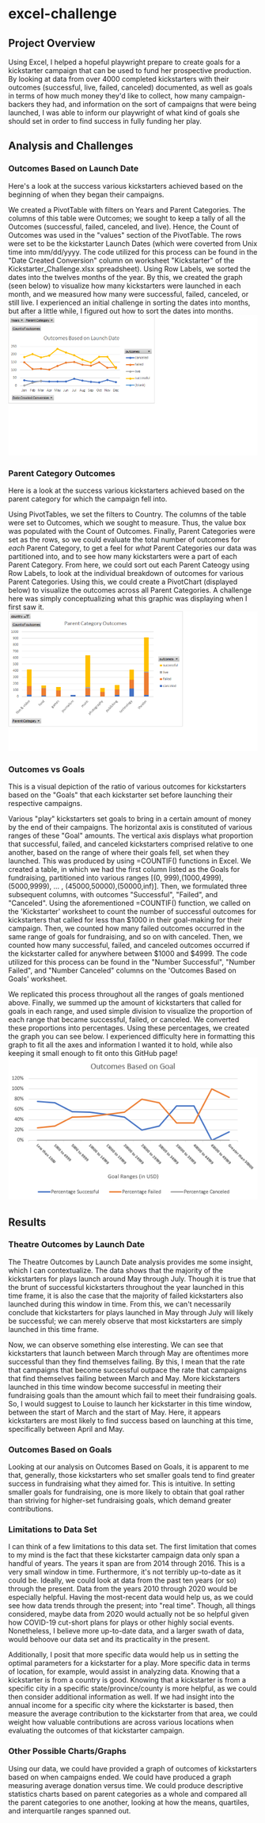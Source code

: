 # excel-challenge
## Project Overview 
Using Excel, I helped a hopeful playwright prepare to create goals for a kickstarter campaign that can be used to fund her prospective production. By looking at data from over 4000 completed kickstarters with their outcomes (successful, live, failed, canceled) documented, as well as goals in terms of how much money they'd like to collect, how many campaign-backers they had, and information on the sort of campaigns that were being launched, I was able to inform our playwright of what kind of goals she should set in order to find success in fully funding her play.
## Analysis and Challenges
### Outcomes Based on Launch Date
Here's a look at the success various kickstarters achieved based on the beginning of when they began their campaigns. 

We created a PivotTable with filters on Years and Parent Categories. The columns of this table were Outcomes; we sought to keep a tally of all the Outcomes (successful, failed, canceled, and live). Hence, the Count of Outcomes was used in the "values" section of the PivotTable. The rows were set to be the kickstarter Launch Dates (which were coverted from Unix time into mm/dd/yyyy. The code utilized for this process can be found in the "Date Created Conversion" column on worksheet "Kickstarter" of the Kickstarter_Challenge.xlsx spreadsheet). Using Row Labels, we sorted the dates into the twelves months of the year. By this, we created the graph (seen below) to visualize how many kickstarters were launched in each month, and we measured how many were successful, failed, canceled, or still live. I experienced an initial challenge in sorting the dates into months, but after a little while, I figured out how to sort the dates into months.
![Plot of Outcome Based on Launch Date](Outcomes_Based_on_Launch_Date.png)
### Parent Category Outcomes
Here is a look at the success various kickstarters achieved based on the parent category for which the campaign fell into. 

Using PivotTables, we set the filters to Country. The columns of the table were set to Outcomes, which we sought to measure. Thus, the value box was populated with the Count of Outcomes. Finally, Parent Categories were set as the rows, so we could evaluate the total number of outcomes for *each* Parent Category, to get a feel for *what* Parent Categories our data was partitioned into, and to see how many kickstarters were a part of each Parent Category. From here, we could sort out each Parent Cateogy using Row Labels, to look at the individual breakdown of outcomes for various Parent Categories. Using this, we could create a PivotChart (displayed below) to visualize the outcomes across all Parent Categories. A challenge here was simply conceptualizing what this graphic was displaying when I first saw it.
![Plot of Outcome Based on Parent Category](Parent_Category_Outcomes.png)
### Outcomes vs Goals
This is a visual depiction of the ratio of various outcomes for kickstarters based on the "Goals" that each kickstarter set before launching their respective campaigns.  

Various "play" kickstarters set goals to bring in a certain amount of money by the end of their campaigns. The horizontal axis is constituted of various ranges of these "Goal" amounts. The vertical axis displays what proportion that successful, failed, and canceled kickstarters comprised relative to one another, based on the range of where their goals fell, set when they launched. This was produced by using =COUNTIF() functions in Excel. We created a table, in which we had the first column listed as the Goals for fundraising, partitioned into various ranges [(0, 999),(1000,4999), (5000,9999), ... , (45000,50000),(50000,inf)]. Then, we formulated three subsequent columns, with outcomes "Successful", "Failed", and "Canceled". Using the aforementioned =COUNTIF() function, we called on the 'Kickstarter' worksheet to count the number of successful outcomes for kickstarters that called for less than $1000 in their goal-making for their campaign. Then, we counted how many failed outcomes occurred in the same range of goals for fundraising, and so on with canceled. Then, we counted how many successful, failed, and canceled outcomes occurred if the kickstarter called for anywhere between $1000 and $4999. The code utilized for this process can be found in the "Number Successful", "Number Failed", and "Number Canceled" columns on the 'Outcomes Based on Goals' worksheet.

We replicated this process throughout all the ranges of goals mentioned above. Finally, we summed up the amount of kickstarters that called for goals in each range, and used simple division to visualize the proportion of each range that became successful, failed, or canceled. We converted these proportions into percentages. Using these percentages, we created the graph you can see below. I experienced difficulty here in formatting this graph to fit all the axes and information I wanted it to hold, while also keeping it small enough to fit onto this GitHub page!
![Plot of Ratio of Outcomes vs Goals](Outcomes_vs_Goals.PNG)
## Results
### Theatre Outcomes by Launch Date
The Theatre Outcomes by Launch Date analysis provides me some insight, which I can contextualize. The data shows that the majority of the kickstarters for plays launch around May through July. Though it is true that the brunt of successful kickstarters throughout the year launched in this time frame, it is also the case that the majority of failed kickstarters also launched during this window in time. From this, we can't necessarily conclude that kickstarters for plays launched in May through July will likely be successful; we can merely observe that most kickstarters are simply launched in this time frame. 

Now, we can observe something else interesting. We can see that kickstarters that launch between March through May are oftentimes more successful than they find themselves failing. By this, I mean that the rate that campaigns that become successful outpace the rate that campaigns that find themselves failing between March and May. More kickstarters launched in this time window become successful in meeting their fundraising goals than the amount which fail to meet their fundraising goals. So, I would suggest to Louise to launch her kickstarter in this time window, between the start of March and the start of May. Here, it appears kickstarters are most likely to find success based on launching at this time, specifically between April and May.

### Outcomes Based on Goals
Looking at our analysis on Outcomes Based on Goals, it is apparent to me that, generally, those kickstarters who set smaller goals tend to find greater success in fundraising what they aimed for. This is intuitive. In setting smaller goals for fundraising, one is more likely to  obtain that goal rather than striving for higher-set fundraising goals, which demand greater contributions.

### Limitations to Data Set
I can think of a few limitations to this data set. The first limitation that comes to my mind is the fact that these kickstarter campaign data only span a handful of years. The years it span are from 2014 through 2016. This is a very small window in time. Furthermore, it's not terribly up-to-date as it could be. Ideally, we could look at data from the past ten years (or so) through the present. Data from the years 2010 through 2020 would be especially helpful. Having the most-recent data would help us, as we could see how data trends through the present; into "real time". Though, all things considered, maybe data from 2020 would actually not be so helpful given how COVID-19 cut-short plans for plays or other highly social events. Nonetheless, I believe more up-to-date data, and a larger swath of data, would behoove our data set and its practicality in the present.

Additionally, I posit that more specific data would help us in setting the optimal parameters for a kickstarter for a play. More specific data in terms of location, for example, would assist in analyzing data. Knowing that a kickstarter is from a country is good. Knowing that a kickstarter is from a specific city in a specific state/province/county is more helpful, as we could then consider additional information as well. If we had insight into the annual income for a specific city where the kickstarter is based, then measure the average contribution to the kickstarter from that area, we could weight how valuable contributions are across various locations when evaluating the outcomes of that kickstarter campaign.

### Other Possible Charts/Graphs
Using our data, we could have provided a graph of outcomes of kickstarters based on when campaigns ended. We could have produced a graph measuring average donation versus time. We could produce descriptive statistics charts based on parent categories as a whole and compared all the parent categories to one another, looking at how the means, quartiles, and interquartile ranges spanned out.
